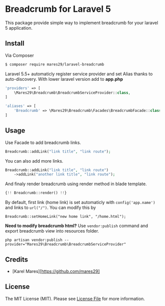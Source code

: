 # Breadcrumb for Laravel 5

This package provide simple way to implement breadcrumb for your laravel 5 application.

## Install

Via Composer

``` bash
$ composer require mares29/laravel-breadcrumb
```

Laravel 5.5+ automaticly register service provider and set Alias thanks to auto-discovery. With lower laravel version add to **app.php** 

``` php
'providers' => [
	\Mares29\Breadcrumb\BreadcrumbServiceProvider::class,
]

'aliases' => [
	'Breadcrumb' => \Mares29\Breadcrumb\Facades\BreadcrumbFacade::class,
]
```

## Usage

Use Facade to add breadcrumb links.

``` php
Breadcrumb::addLink("link title", "link route");
```

You can also add more links.

``` php
Breadcrumb::addLink("link title", "link route")
	->addLink("another link title", "link route");
```

And finaly render breadcrumb using render method in blade template.

``` php
{!! Breadcrumb::render() !!}
```

By default, first link (home link) is set automaticly with `config('app.name')` and links to `url("/")`. You can modify this by

```
Breadcrumb::setHomeLink("new home link", "/home.html");
```

**Need to modify breadcrumb html?** Use `vendor:publish` command and export breadcrumb view into resources folder.

```
php artisan vendor:publish --provider="Mares29\Breadcrumb\BreadcrumbServiceProvider"
```

## Credits

- [Karel Mares][https://github.com/mares29]

## License

The MIT License (MIT). Please see [License File](LICENSE.md) for more information.

